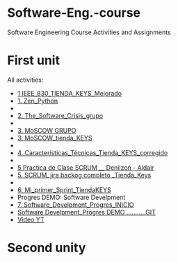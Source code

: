 # Software-Eng.-course
Software Engineering Course Activities and Assignments

# First unit
All activities:

* [1 IEEE_830_TIENDA_KEYS_Mejorado](https://github.com/Alenm1/Software-Eng.-course/blob/main/1%20IEEE_830_TIENDA_KEYS_Mejorado.pdf)
* [1. Zen_Python](https://github.com/Alenm1/Software-Eng.-course/blob/main/1.%20Zen_Python.pdf)
* 
* [2. The_Software_Crisis_grupo](https://github.com/Alenm1/Software-Eng.-course/blob/main/2.%20The_Software_Crisis_grupo.pdf)
*   
* [3. MoSCOW GRUPO](https://github.com/Alenm1/Software-Eng.-course/blob/main/3.%20MoSCOW.pdf)
* [3. MoSCOW_tienda_KEYS](https://github.com/Alenm1/Software-Eng.-course/blob/main/3.%20MoSCOW_tienda_KEYS.pdf)
*   
* [4. Características_Técnicas_Tienda_KEYS_corregido](https://github.com/Alenm1/Software-Eng.-course/blob/main/4.%20Caracter%C3%ADsticas_T%C3%A9cnicas_Tienda_KEYS_corregido.pdf)
* 
* [5 Practica de Clase SCRUM __ Denilzon - Aldair](https://github.com/Alenm1/Software-Eng.-course/blob/main/5%20Practica%20de%20Clase%20SCRUM%20__%20Denilzon%20-%20Aldair.pdf)
* [5. SCRUM_jira backog completo _Tienda_Keys](https://github.com/Alenm1/Software-Eng.-course/blob/main/5.%20SCRUM_jira%20backog%20completo%20_Tienda_Keys.pdf)
*   
* [6. Mi_primer_Sprint_TiendaKEYS](https://github.com/Alenm1/Software-Eng.-course/blob/main/6.%20Mi_primer_Sprint_TiendaKEYS.pdf)
*
  Progres DEMO: Software Develpment
* [7. Software_Develpment_Progres_INICIO](https://github.com/Alenm1/Software-Eng.-course/blob/main/7.%20Software_Develpment_Progres_DEMO%20inicio.pdf)
* [Software Develpment_Progres DEMO ...........GIT](https://github.com/Alenm1/Aplicacion-KEYS.git)
* [Video YT](https://www.youtube.com/watch?v=MjdO44smMYs)


  
# Second unity

